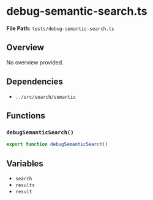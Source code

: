 # debug-semantic-search.ts

**File Path:** `tests/debug-semantic-search.ts`

## Overview

No overview provided.

## Dependencies

- `../src/search/semantic`

## Functions

### `debugSemanticSearch()`

```typescript
export function debugSemanticSearch()
```

## Variables

- `search`
- `results`
- `result`

